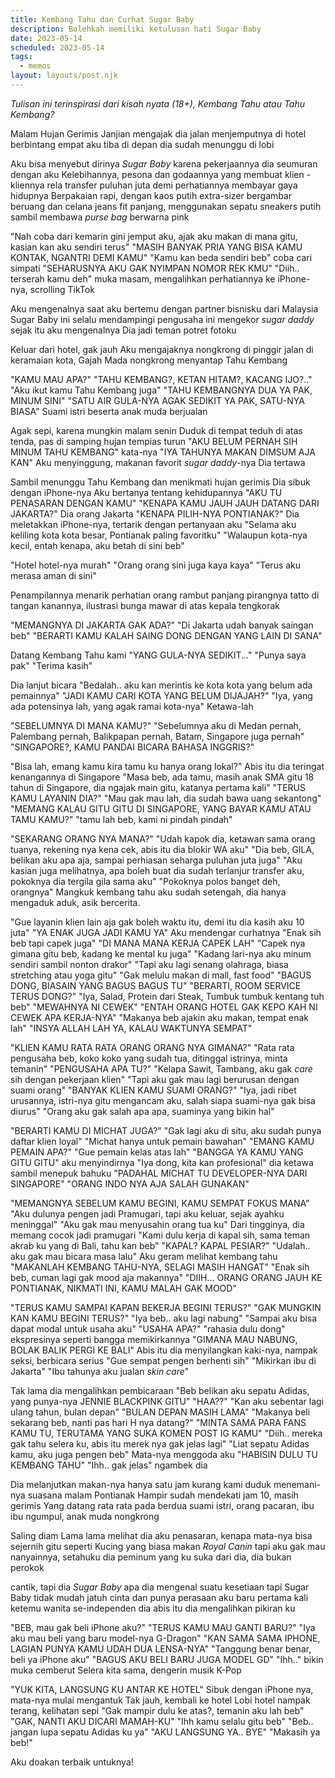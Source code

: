 ```yaml
---
title: Kembang Tahu dan Curhat Sugar Baby
description: Bolehkah memiliki ketulusan hati Sugar Baby
date: 2023-05-14
scheduled: 2023-05-14
tags:
  - memos
layout: layouts/post.njk
---
```


*Tulisan ini terinspirasi dari kisah nyata (18+), Kembang Tahu atau Tahu Kembang?*

Malam Hujan Gerimis
Janjian mengajak dia jalan
menjemputnya di hotel berbintang empat
aku tiba di depan dia sudah menunggu di lobi

Aku bisa menyebut dirinya *Sugar Baby*
karena pekerjaannya
dia seumuran dengan aku
Kelebihannya, pesona dan godaannya 
yang membuat klien - kliennya rela transfer puluhan juta
demi perhatiannya
membayar gaya hidupnya
Berpakaian rapi, dengan kaos putih extra-sizer bergambar beruang dan celana jeans fit panjang,
menggunakan sepatu sneakers putih
sambil membawa *purse bag* berwarna pink

"Nah coba dari kemarin gini jemput aku, ajak aku makan di mana gitu, kasian kan aku sendiri terus" 
"MASIH BANYAK PRIA YANG BISA KAMU KONTAK, NGANTRI DEMI KAMU" 
"Kamu kan beda sendiri beb" coba cari simpati
"SEHARUSNYA AKU GAK NYIMPAN NOMOR REK KMU"
"Diih.. terserah kamu deh" muka masam, mengalihkan perhatiannya ke iPhone-nya, scrolling TikTok

Aku mengenalnya saat aku bertemu
dengan partner bisnisku dari Malaysia
Sugar Baby ini selalu mendampingi pengusaha ini
mengekor *sugar daddy*
sejak itu aku mengenalnya
Dia jadi teman potret fotoku

Keluar dari hotel, gak jauh
Aku mengajaknya nongkrong di pinggir jalan
di keramaian kota, Gajah Mada
nongkrong menyantap Tahu Kembang

"KAMU MAU APA?"
"TAHU KEMBANG?, KETAN HITAM?, KACANG IJO?.."
"Aku ikut kamu Tahu Kembang juga"
"TAHU KEMBANGNYA DUA YA PAK, MINUM SINI"
"SATU AIR GULA-NYA AGAK SEDIKIT YA PAK, SATU-NYA BIASA"
Suami istri beserta anak muda berjualan

Agak sepi, karena mungkin malam senin
Duduk di tempat teduh di atas tenda, pas di samping hujan tempias turun
"AKU BELUM PERNAH SIH MINUM TAHU KEMBANG" kata-nya
"IYA TAHUNYA MAKAN DIMSUM AJA KAN" Aku menyinggung, makanan favorit *sugar daddy*-nya
Dia tertawa

Sambil menunggu Tahu Kembang dan menikmati hujan gerimis
Dia sibuk dengan iPhone-nya
Aku bertanya tentang kehidupannya
"AKU TU PENASARAN DENGAN KAMU"
"KENAPA KAMU JAUH JAUH DATANG DARI JAKARTA?"
Dia orang Jakarta
"KENAPA PILIH-NYA PONTIANAK?"
Dia meletakkan iPhone-nya, tertarik dengan pertanyaan aku
"Selama aku keliling kota kota besar, Pontianak paling favoritku"
"Walaupun kota-nya kecil, entah kenapa, aku betah di sini beb"

"Hotel hotel-nya murah"
"Orang orang sini juga kaya kaya"
"Terus aku merasa aman di sini"

Penampilannya menarik perhatian orang
rambut panjang pirangnya
tatto di tangan kanannya, ilustrasi bunga mawar di atas kepala tengkorak

"MEMANGNYA DI JAKARTA GAK ADA?"
"Di Jakarta udah banyak saingan beb"
"BERARTI KAMU KALAH SAING DONG DENGAN YANG LAIN DI SANA"

Datang Kembang Tahu kami
"YANG GULA-NYA SEDIKIT..."
"Punya saya pak"
"Terima kasih"

Dia lanjut bicara
"Bedalah.. aku kan merintis ke kota kota yang belum ada pemainnya"
"JADI KAMU CARI KOTA YANG BELUM DIJAJAH?"
"Iya, yang ada potensinya lah, yang agak ramai kota-nya" Ketawa-lah

"SEBELUMNYA DI MANA KAMU?"
"Sebelumnya aku di Medan pernah, Palembang pernah, Balikpapan pernah, Batam, Singapore juga pernah"
"SINGAPORE?, KAMU PANDAI BICARA BAHASA INGGRIS?"

"Bisa lah, emang kamu kira tamu ku hanya orang lokal?" Abis itu dia teringat kenangannya di Singapore
"Masa beb, ada tamu, masih anak SMA gitu 18 tahun di Singapore, dia ngajak main gitu, katanya pertama kali"
"TERUS KAMU LAYANIN DIA?"
"Mau gak mau lah, dia sudah bawa uang sekantong"
"MEMANG KALAU GITU GITU DI SINGAPORE, YANG BAYAR KAMU ATAU TAMU KAMU?"
"tamu lah beb, kami ni pindah pindah"

"SEKARANG ORANG NYA MANA?"
"Udah kapok dia, ketawan sama orang tuanya, rekening nya kena cek, abis itu dia blokir WA aku"
"Dia beb, GILA, belikan aku apa aja, sampai perhiasan seharga puluhan juta juga"
"Aku kasian juga melihatnya, apa boleh buat dia sudah terlanjur transfer aku, pokoknya dia tergila gila sama aku"
"Pokoknya polos banget deh, orangnya"
Mangkuk kembang tahu aku sudah setengah, dia hanya mengaduk aduk, asik bercerita.

"Gue layanin klien lain aja gak boleh waktu itu, demi itu dia kasih aku 10 juta"
"YA ENAK JUGA JADI KAMU YA" Aku mendengar curhatnya
"Enak sih beb tapi capek juga"
"DI MANA MANA KERJA CAPEK LAH"
"Capek nya gimana gitu beb, kadang ke mental ku juga"
"Kadang lari-nya aku minum sendiri sambil nonton drakor"
"Tapi aku lagi senang olahraga, biasa stretching atau yoga gitu"
"Gak melulu makan di mall, fast food"
"BAGUS DONG, BIASAIN YANG BAGUS BAGUS TU"
"BERARTI, ROOM SERVICE TERUS DONG?"
"Iya, Salad, Protein dari Steak, Tumbuk tumbuk kentang tuh beb"
"MEWAHNYA NI CEWEK"
"ENTAH ORANG HOTEL GAK KEPO KAH NI CEWEK APA KERJA-NYA"
"Makanya beb ajakin aku makan, tempat enak lah"
"INSYA ALLAH LAH YA, KALAU WAKTUNYA SEMPAT"

"KLIEN KAMU RATA RATA ORANG ORANG NYA GIMANA?"
"Rata rata pengusaha beb, koko koko yang sudah tua, ditinggal istrinya, minta temanin"
"PENGUSAHA APA TU?"
"Kelapa Sawit, Tambang, aku gak *care* sih dengan pekerjaan klien"
"Tapi aku gak mau lagi berurusan dengan suami orang"
"BANYAK KLIEN KAMU SUAMI ORANG?"
"Iya, jadi ribet urusannya, istri-nya gitu mengancam aku, salah siapa suami-nya gak bisa diurus"
"Orang aku gak salah apa apa, suaminya yang bikin hal"

"BERARTI KAMU DI MICHAT JUGA?"
"Gak lagi aku di situ, aku sudah punya daftar klien loyal"
"Michat hanya untuk pemain bawahan"
"EMANG KAMU PEMAIN APA?"
"Gue pemain kelas atas lah"
"BANGGA YA KAMU YANG GITU GITU" aku menyindirnya
"Iya dong, kita kan profesional" dia ketawa sambil menepuk bahuku
"PADAHAL MICHAT TU DEVELOPER-NYA DARI SINGAPORE"
"ORANG INDO NYA AJA SALAH GUNAKAN"

"MEMANGNYA SEBELUM KAMU BEGINI, KAMU SEMPAT FOKUS MANA"
"Aku dulunya pengen jadi Pramugari, tapi aku keluar, sejak ayahku meninggal"
"Aku gak mau menyusahin orang tua ku"
Dari tingginya, dia memang cocok jadi pramugari
"Kami dulu kerja di kapal sih, sama teman akrab ku yang di Bali, tahu kan beb"
"KAPAL? KAPAL PESIAR?"
"Udalah.. aku gak mau bicara masa lalu"
Aku geram melihat kembang tahu
"MAKANLAH KEMBANG TAHU-NYA, SELAGI MASIH HANGAT"
"Enak sih beb, cuman lagi gak mood aja makannya"
"DIIH... ORANG ORANG JAUH KE PONTIANAK, NIKMATI INI, KAMU MALAH GAK MOOD"

"TERUS KAMU SAMPAI KAPAN BEKERJA BEGINI TERUS?"
"GAK MUNGKIN KAN KAMU BEGINI TERUS?"
"Iya beb.. aku lagi nabung"
"Sampai aku bisa dapat modal untuk usaha aku"
"USAHA APA?"
"rahasia dulu dong" ekspresinya seperti bangga memikirkannya
"GIMANA MAU NABUNG, BOLAK BALIK PERGI KE BALI"
Abis itu dia menyilangkan kaki-nya, nampak seksi, berbicara serius
"Gue sempat pengen berhenti sih"
"Mikirkan ibu di Jakarta"
"Ibu tahunya aku jualan *skin care*"

Tak lama dia mengalihkan pembicaraan
"Beb belikan aku sepatu Adidas, yang punya-nya JENNIE BLACKPINK GITU"
"HAA??"
"Kan aku sebentar lagi ulang tahun, bulan depan"
"BULAN DEPAN MASIH LAMA"
"Makanya beli sekarang beb, nanti pas hari H nya datang?"
"MINTA SAMA PARA FANS KAMU TU, TERUTAMA YANG SUKA KOMEN POST IG KAMU"
"Diih.. mereka gak tahu selera ku, abis itu merek nya gak jelas lagi"
"Liat sepatu Adidas kamu, aku juga pengen beb" Mata-nya menggoda aku
"HABISIN DULU TU KEMBANG TAHU"
"Ihh.. gak jelas" ngambek dia

Dia melanjutkan makan-nya
hanya satu jam kurang kami duduk
menemani-nya suasana malam Pontianak
Hampir sudah mendekati jam 10, masih gerimis
Yang datang rata rata pada berdua
suami istri, orang pacaran, ibu ibu ngumpul, anak muda nongkrong

Saling diam
Lama lama melihat dia
aku penasaran, kenapa mata-nya bisa sejernih gitu
seperti Kucing yang biasa makan *Royal Canin*
tapi aku gak mau nanyainnya, setahuku dia peminum
yang ku suka dari dia, dia bukan perokok

cantik, tapi dia *Sugar Baby*
apa dia mengenal suatu kesetiaan
tapi Sugar Baby tidak mudah jatuh cinta dan punya perasaan
aku baru pertama kali ketemu wanita se-independen dia
abis itu dia mengalihkan pikiran ku

"BEB, mau gak beli iPhone aku?"
"TERUS KAMU MAU GANTI BARU?"
"Iya aku mau beli yang baru model-nya G-Dragon"
"KAN SAMA SAMA IPHONE, LAGIAN PUNYA KAMU UDAH DUA LENSA-NYA"
"Tanggung benar benar, beli ya iPhone aku"
"BAGUS AKU BELI BARU JUGA MODEL GD"
"Ihh.." bikin muka cemberut
Selera kita sama, dengerin musik K-Pop

"YUK KITA, LANGSUNG KU ANTAR KE HOTEL"
Sibuk dengan iPhone nya, mata-nya mulai mengantuk
Tak jauh, kembali ke hotel
Lobi hotel nampak terang, kelihatan sepi
"Gak mampir dulu ke atas?, temanin aku lah beb"
"GAK, NANTI AKU DICARI MAMAH-KU"
"Ihh kamu selalu gitu beb"
"Beb.. jangan lupa sepatu Adidas ku ya"
"AKU LANGSUNG YA.. BYE"
"Makasih ya beb!"

Aku doakan terbaik untuknya!






